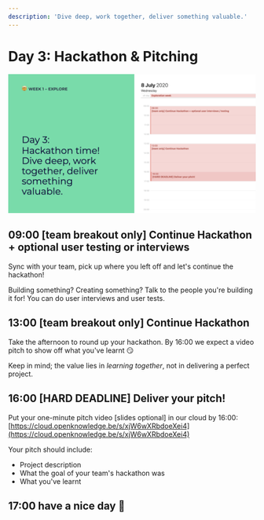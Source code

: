 ```yaml
---
description: 'Dive deep, work together, deliver something valuable.'
---
```


# Day 3: Hackathon & Pitching

![](../../.gitbook/assets/osoc-2020-cal-week-1.003.jpeg)

## 09:00 \[team breakout only\] Continue Hackathon + optional user testing or interviews

Sync with your team, pick up where you left off and let's continue the hackathon!

Building something? Creating something? Talk to the people you're building it for! You can do user interviews and user tests.

## 13:00 \[team breakout only\] Continue Hackathon

Take the afternoon to round up your hackathon. By 16:00 we expect a video pitch to show off what you've learnt 😏

Keep in mind; the value lies in _learning together_, not in delivering a perfect project.

## 16:00 \[HARD DEADLINE\] Deliver your pitch!

Put your one-minute pitch video \[slides optional\] in our cloud by 16:00: [https://cloud.openknowledge.be/s/xjW6wXRbdoeXei4](https://cloud.openknowledge.be/s/xjW6wXRbdoeXei4)

Your pitch should include:

* Project description
* What the goal of your team's hackathon was
* What you've learnt



## 17:00 have a nice day 🥳

